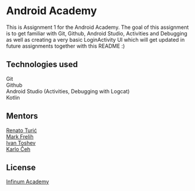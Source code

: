 # Android Academy

This is Assignment 1 for the Android Academy. The goal of this assignment is to get familiar with Git, Github, Android Studio, Activities and Debugging as well as creating a very basic LoginActivity UI which will get updated in future assignments together with this README :)

## Technologies used   
Git  
Github  
Android Studio (Activities, Debugging with Logcat)   
Kotlin  


## Mentors
[Renato Turić](https://github.com/Aksi0m)  
[Mark Frelih](https://github.com/KCeh)  
[Ivan Toshev](https://github.com/ToshevIvan)  
[Karlo Čeh](https://github.com/Kuglll)

## License

[Infinum Academy](https://infinum.academy/)